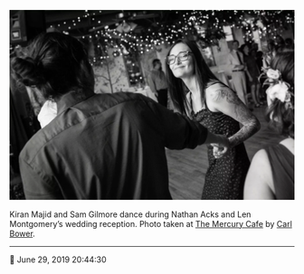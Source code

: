 ![Kiran Majid and Sam Gilmore dance](assets/5a7eec59a2c6f36ad8e09799441ac3bf.webp)

Kiran Majid and Sam Gilmore dance during Nathan Acks and Len Montgomery’s wedding reception. Photo taken at [The Mercury Cafe](http://mercurycafe.com/) by [Carl Bower](http://carlbowerphotos.com/).

- - - -

<span aria-hidden="true">📅</span> June 29, 2019 20:44:30
